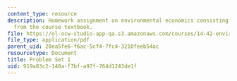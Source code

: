 ```yaml
---
content_type: resource
description: Homework assignment on environmental economics consisting of problems
  from the course textbook.
file: https://ol-ocw-studio-app-qa.s3.amazonaws.com/courses/14-42-environmental-policy-and-economics-spring-2011/919a83c2140af7bfa97f764d1243de1f_MIT14_42S11_hw1.pdf
file_type: application/pdf
parent_uid: 20ea5fe6-f6ac-5cf4-7fc4-3210feeb54ac
resourcetype: Document
title: Problem Set 1
uid: 919a83c2-140a-f7bf-a97f-764d1243de1f
---
```

